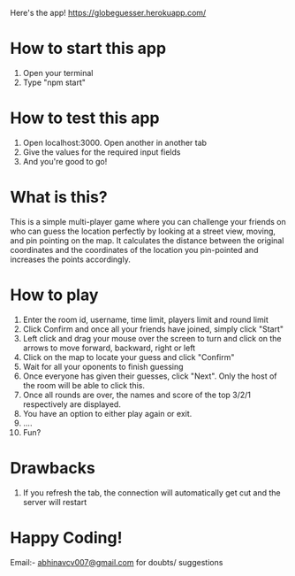 Here's the app! https://globeguesser.herokuapp.com/
# How to start this app

1. Open your terminal
2. Type "npm start"


# How to test this app

1. Open localhost:3000. Open another in another tab
2. Give the values for the required input fields
3. And you're good to go!

# What is this?

This is a simple multi-player game where you can challenge your friends on who can guess the location perfectly by looking at a street view, moving, and pin pointing on the map. It calculates the distance between the original coordinates and the coordinates of the location you pin-pointed and increases the points accordingly.

# How to play
1. Enter the room id, username, time limit, players limit and round limit
2. Click Confirm and once all your friends have joined, simply click "Start" 
3. Left click and drag your mouse over the screen to turn and click on the arrows to move forward, backward, right or left
4. Click on the map to locate your guess and click "Confirm"
5. Wait for all your oponents to finish guessing
6. Once everyone has given their guesses, click "Next". Only the host of the room will be able to click this.
7. Once all rounds are over, the names and score of the top 3/2/1 respectively are displayed.
8. You have an option to either play again or exit.
9. ....
10. Fun?


# Drawbacks

1. If you refresh the tab, the connection will automatically get cut and the server will restart

# Happy Coding!

Email:- abhinavcv007@gmail.com for doubts/ suggestions

